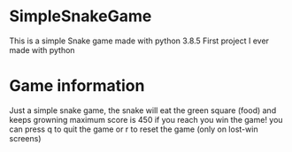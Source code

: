 # SimpleSnakeGame
This is a simple Snake game made with python 3.8.5
First project I ever made with python

# Game information
Just a simple snake game, the snake will eat the green square (food) and keeps growning 
maximum score is 450 if you reach you win the game!
you can press q to quit the game or r to reset the game (only on lost-win screens)
